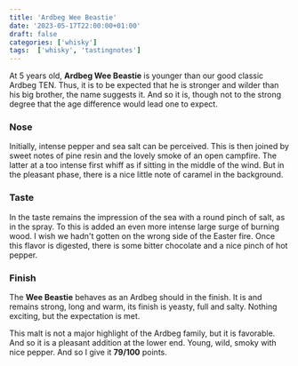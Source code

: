 ```yaml
---
title: 'Ardbeg Wee Beastie'
date: '2023-05-17T22:00:00+01:00'
draft: false
categories: ['whisky']
tags:  ['whisky', 'tastingnotes']
---
```


At 5 years old, **Ardbeg Wee Beastie** is younger than our good classic Ardbeg TEN. Thus, it is to be expected that he is stronger and wilder than his big brother, the name suggests it. And so it is, though not to the strong degree that the age difference would lead one to expect. 

### Nose

Initially, intense pepper and sea salt can be perceived. This is then joined by sweet notes of pine resin and the lovely smoke of an open campfire. The latter at a too intense first whiff as if sitting in the middle of the wind. But in the pleasant phase, there is a nice little note of caramel in the background.

### Taste

In the taste remains the impression of the sea with a round pinch of salt, as in the spray. To this is added an even more intense large surge of burning wood. I wish we hadn't gotten on the wrong side of the Easter fire. Once this flavor is digested, there is some bitter chocolate and a nice pinch of hot pepper.

### Finish

The **Wee Beastie** behaves as an Ardbeg should in the finish. It is and remains strong, long and warm, its finish is yeasty, full and salty. Nothing exciting, but the expectation is met.

This malt is not a major highlight of the Ardbeg family, but it is favorable. And so it is a pleasant addition at the lower end. Young, wild, smoky with nice pepper. And so I give it **79/100** points.
